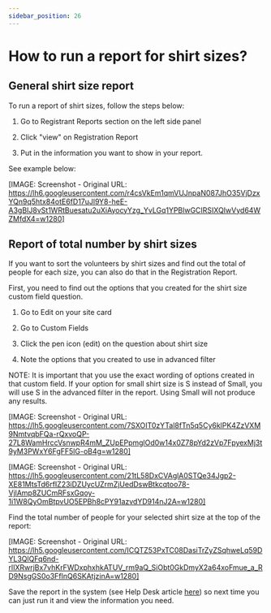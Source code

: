 ```yaml
---
sidebar_position: 26
---
```




# How to run a report for shirt sizes?

## General shirt size report

To run a report of shirt sizes, follow the steps below:

  

1. Go to Registrant Reports section on the left side panel

2. Click "view" on Registration Report


4. Put in the information you want to show in your report. 

  

See example below:

[IMAGE: Screenshot - Original URL: https://lh6.googleusercontent.com/r4csVkEm1qmVUJnpaN087JhO35VjDzxYQn9q5htx84otE6fD17uJl9Y8-heE-A3gBIJ8vSt1WRtBuesatu2uXiAyocyYzg_YvLGq1YPBlwGCIRSIXQIwVyd64WZMfdX4=w1280]

## Report of total number by shirt sizes

If you want to sort the volunteers by shirt sizes and find out the total of people for each size, you can also do that in the Registration Report. 

First, you need to find out the options that you created for the shirt size custom field question. 

1. Go to Edit on your site card 

2. Go to Custom Fields

3. Click the pen icon (edit) on the question about shirt size 

4. Note the options that you created to use in advanced filter

NOTE: It is important that you use the exact wording of options created in that custom field. If your option for small shirt size is S instead of Small, you will use S in the advanced filter in the report. Using Small will not produce any results.

[IMAGE: Screenshot - Original URL: https://lh5.googleusercontent.com/7SXOIT0zYTal8fTn5q5Cy6klPK4ZzVXM9NmtvqbFQa-rQxvoQP-27L8WamHrccVsnwpR4mM_ZUpEPpmglOd0w14x0Z78pYd2zVp7FpyexMj3t9yM3PWxY6FgFF5lG-oB4g=w1280]


[IMAGE: Screenshot - Original URL: https://lh5.googleusercontent.com/21tL58DxCVAglA0STQe34Jgp2-XE81MtsTd6rfIZ23iDZUycUZrmZjUedDswBtkcqtoo78-VjlAmp8ZUCmRFsxGqoy-1i1W8QyOmBtpvUO5EPBh8cPY91azvdYD914nJ2A=w1280]

Find the total number of people for your selected shirt size at the top of the report:

[IMAGE: Screenshot - Original URL: https://lh5.googleusercontent.com/ICQTZ53PxTC08DasiTrZyZSqhweLq59DYL3QlQFq6nd-rlIXRwrjBx7vhKrFWDxphxhkATUV_rm9aQ_SiObt0GkDmyX2a64xoFmue_a_RD9NsgGS0o3FfInQ6SKAtjzinA=w1280]

Save the report in the system (see Help Desk article [here](<../registration_management/saved_reports.md>)) so next time you can just run it and view the information you need. 
